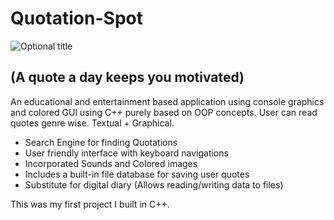 # Quotation-Spot 

![](https://www.dropbox.com/s/uhhzdt8lxlk59yw/OOP%20Shot.jpg?raw=1 "Optional title")


## (A quote a day keeps you motivated)

An educational and entertainment based application using console graphics and colored GUI using C++ purely based on OOP concepts. User can read quotes genre wise. Textual + Graphical.

- Search Engine for finding Quotations
- User friendly interface with keyboard navigations
- Incorporated Sounds and Colored images
- Includes a built-in file database for saving user quotes
- Substitute for digital diary (Allows reading/writing data to files) 

This was my first project I built in C++.
